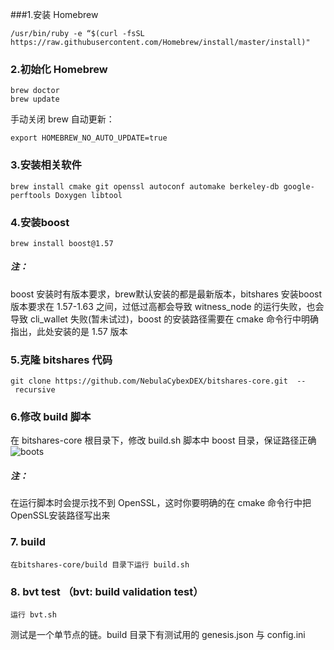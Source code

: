 ###1.安装 Homebrew 

	/usr/bin/ruby -e “$(curl -fsSL https://raw.githubusercontent.com/Homebrew/install/master/install)" 
	
### 2.初始化 Homebrew 
	brew doctor 
	brew update 
手动关闭 brew 自动更新： 

	export HOMEBREW_NO_AUTO_UPDATE=true 
### 3.安装相关软件 
	brew install cmake git openssl autoconf automake berkeley-db google-perftools Doxygen libtool  
### 4.安装boost 
	brew install boost@1.57 
##### 注：
boost 安装时有版本要求，brew默认安装的都是最新版本，bitshares 安装boost 版本要求在 1.57-1.63 之间，过低过高都会导致 witness_node 的运行失败，也会导致 cli_wallet 失败(暂未试过)，boost 的安装路径需要在 cmake 命令行中明确指出，此处安装的是 1.57 版本 

### 5.克隆 bitshares 代码 
	git clone https://github.com/NebulaCybexDEX/bitshares-core.git  -- recursive 
### 6.修改 build 脚本
在 bitshares-core 根目录下，修改 build.sh 脚本中 boost 目录，保证路径正确 
![boots](https://github.com/NebulaCybexDEX/Document/blob/master/Programmer/bitshares-macos-1.png)

##### 注：
在运行脚本时会提示找不到 OpenSSL，这时你要明确的在 cmake 命令行中把 OpenSSL安装路径写出来
### 7. build
	在bitshares-core/build 目录下运行 build.sh 
### 8. bvt test （bvt: build validation test）
	运行 bvt.sh 
   
   测试是一个单节点的链。build 目录下有测试用的 genesis.json 与 config.ini 